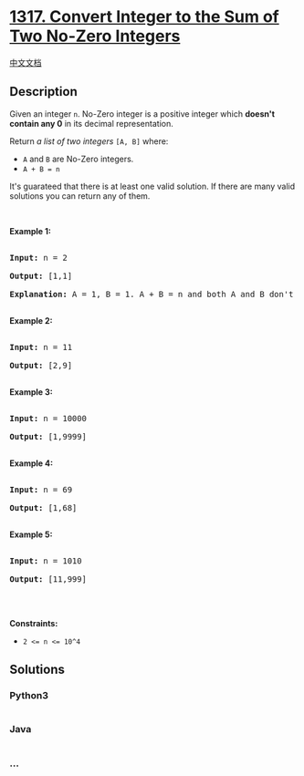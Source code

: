 # [1317. Convert Integer to the Sum of Two No-Zero Integers](https://leetcode.com/problems/convert-integer-to-the-sum-of-two-no-zero-integers)

[中文文档](/solution/1300-1399/1317.Convert%20Integer%20to%20the%20Sum%20of%20Two%20No-Zero%20Integers/README.md)

## Description

<p>Given an integer <code>n</code>. No-Zero integer is a positive integer which <strong>doesn&#39;t contain any 0</strong> in its decimal representation.</p>



<p>Return <em>a list of two integers</em> <code>[A, B]</code> where:</p>



<ul>
	<li><code>A</code> and <code>B</code> are No-Zero integers.</li>
	<li><code>A + B = n</code></li>
</ul>



<p>It&#39;s guarateed that there is at least one valid solution. If there are many valid solutions you can return any of them.</p>



<p>&nbsp;</p>

<p><strong>Example 1:</strong></p>



<pre>

<strong>Input:</strong> n = 2

<strong>Output:</strong> [1,1]

<strong>Explanation:</strong> A = 1, B = 1. A + B = n and both A and B don&#39;t contain any 0 in their decimal representation.

</pre>



<p><strong>Example 2:</strong></p>



<pre>

<strong>Input:</strong> n = 11

<strong>Output:</strong> [2,9]

</pre>



<p><strong>Example 3:</strong></p>



<pre>

<strong>Input:</strong> n = 10000

<strong>Output:</strong> [1,9999]

</pre>



<p><strong>Example 4:</strong></p>



<pre>

<strong>Input:</strong> n = 69

<strong>Output:</strong> [1,68]

</pre>



<p><strong>Example 5:</strong></p>



<pre>

<strong>Input:</strong> n = 1010

<strong>Output:</strong> [11,999]

</pre>



<p>&nbsp;</p>

<p><strong>Constraints:</strong></p>



<ul>
	<li><code>2 &lt;= n &lt;= 10^4</code></li>
</ul>

## Solutions

<!-- tabs:start -->

### **Python3**

```python

```

### **Java**

```java

```

### **...**

```

```

<!-- tabs:end -->
